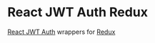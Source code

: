 # React JWT Auth Redux

[React JWT Auth][react-jwt-auth] wrappers for [Redux][redux]

[redux]: http://redux.js.org/
[react-jwt-auth]: https://github.com/fullstackforger/react-jwt-auth